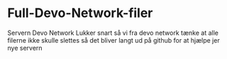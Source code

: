 # Full-Devo-Network-filer
Servern Devo Network Lukker snart
så vi fra devo network tænke at alle filerne ikke skulle slettes så det bliver langt ud på github
for at hjælpe jer nye servern
